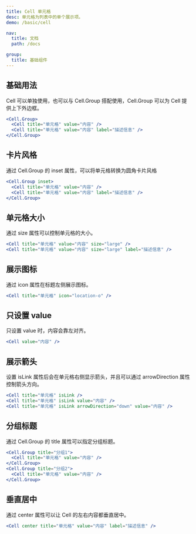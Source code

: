 ```yaml
---
title: Cell 单元格
desc: 单元格为列表中的单个展示项。
demo: /basic/cell

nav:
  title: 文档
  path: /docs

group:
  title: 基础组件
---
```


## 基础用法

Cell 可以单独使用，也可以与 Cell.Group 搭配使用，Cell.Group 可以为 Cell 提供上下外边框。

```jsx
<Cell.Group>
  <Cell title="单元格" value="内容" />
  <Cell title="单元格" value="内容" label="描述信息" />
</Cell.Group>
```

## 卡片风格

通过 Cell.Group 的 inset 属性，可以将单元格转换为圆角卡片风格

```jsx
<Cell.Group inset>
  <Cell title="单元格" value="内容" />
  <Cell title="单元格" value="内容" label="描述信息" />
</Cell.Group>
```

## 单元格大小

通过 size 属性可以控制单元格的大小。

```jsx
<Cell title="单元格" value="内容" size="large" />
<Cell title="单元格" value="内容" size="large" label="描述信息" />
```

## 展示图标

通过 icon 属性在标题左侧展示图标。

```jsx
<Cell title="单元格" icon="location-o" />
```

## 只设置 value

只设置 value 时，内容会靠左对齐。

```jsx
<Cell value="内容" />
```

## 展示箭头

设置 isLink 属性后会在单元格右侧显示箭头，并且可以通过 arrowDirection 属性控制箭头方向。

```jsx
<Cell title="单元格" isLink />
<Cell title="单元格" isLink value="内容" />
<Cell title="单元格" isLink arrowDirection="down" value="内容" />
```

## 分组标题

通过 Cell.Group 的 title 属性可以指定分组标题。

```jsx
<Cell.Group title="分组1">
  <Cell title="单元格" value="内容" />
</Cell.Group>
<Cell.Group title="分组2">
  <Cell title="单元格" value="内容" />
</Cell.Group>
```

## 垂直居中

通过 center 属性可以让 Cell 的左右内容都垂直居中。

```jsx
<Cell center title="单元格" value="内容" label="描述信息" />
```
